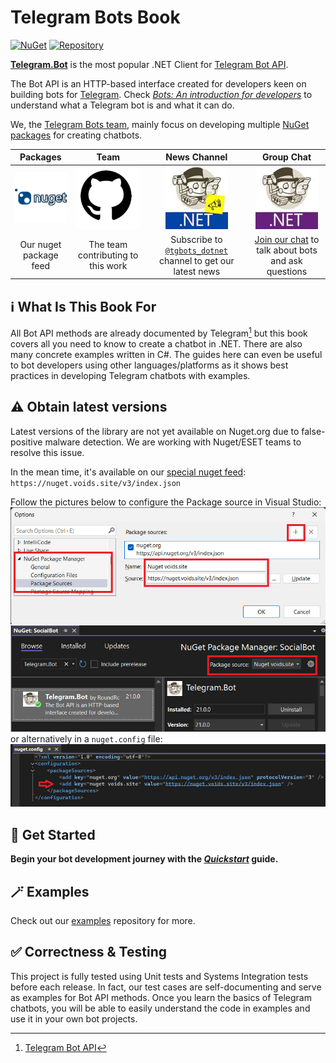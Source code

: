 # Telegram Bots Book

[![NuGet](https://img.shields.io/nuget/dt/Telegram.Bot.svg?style=flat-square)](https://nuget.voids.site/packages/Telegram.Bot)
[![Repository](https://img.shields.io/github/stars/TelegramBots/Telegram.Bot.svg?style=social&label=Stars)](https://github.com/TelegramBots/Telegram.Bot)

[**Telegram.Bot**] is the most popular .NET Client for [Telegram Bot API].

The Bot API is an HTTP-based interface created for developers keen on building bots for [Telegram].
Check [_Bots: An introduction for developers_] to understand what a Telegram bot is and what it can do.

We, the [Telegram Bots team], mainly focus on developing multiple [NuGet packages] for creating chatbots.

|Packages|Team|News Channel|Group Chat|
|:------:|:--:|:----------:|:--------:|
| [![Packages](1/docs/logo-nuget.png)](https://nuget.voids.site/packages/Telegram.Bot) | [![Team](1/docs/logo-gh.png)](https://github.com/orgs/TelegramBots/people) | [![News Channel](1/docs/logo-channel.jpg)](https://t.me/s/tgbots_dotnet) | [![Group Chat](1/docs/logo-chat.jpg)](https://t.me/joinchat/B35YY0QbLfd034CFnvCtCA) |
| Our nuget package feed | The team contributing to this work | Subscribe to [`@tgbots_dotnet`] channel to get our latest news | [Join our chat] to talk about bots and ask questions |

## ℹ️ What Is This Book For

All Bot API methods are already documented by Telegram[^1] but this book covers all you need to know to create a
chatbot in .NET. There are also many concrete examples written in C#.
The guides here can even be useful to bot developers using other languages/platforms as it shows best practices
in developing Telegram chatbots with examples.

## ⚠️ Obtain latest versions
Latest versions of the library are not yet available on Nuget․org due to false-positive malware detection. We are working with Nuget/ESET teams to resolve this issue.

In the mean time, it's available on our [special nuget feed](https://nuget.voids.site/packages/Telegram.Bot): `https://nuget.voids.site/v3/index.json`

Follow the pictures below to configure the Package source in Visual Studio:
![In Visual Studio](1/docs/NugetPackageManager.jpg)
or alternatively in a `nuget.config` file:
![In nuget.config file](1/docs/nuget_config.jpg)


## 🔨 Get Started

**Begin your bot development journey with the [_Quickstart_](1/quickstart.md) guide.**

## 🪄 Examples

Check out our [examples](https://github.com/TelegramBots/Telegram.Bot.Examples) repository for more.

## ✅ Correctness & Testing

This project is fully tested using Unit tests and Systems Integration tests before each release.
In fact, our test cases are self-documenting and serve as examples for Bot API methods.
Once you learn the basics of Telegram chatbots, you will be able to easily understand the code in examples and
use it in your own bot projects.


[**Telegram.Bot**]: https://github.com/TelegramBots/Telegram.Bot
[Telegram Bot API]: https://core.telegram.org/bots/api
[Telegram]: https://www.telegram.org/
[_Bots: An introduction for developers_]: https://core.telegram.org/bots
[Telegram Bots team]: https://github.com/orgs/TelegramBots/people
[NuGet packages]: https://www.nuget.org/profiles/TelegramBots
[`@tgbots_dotnet`]: https://t.me/tgbots_dotnet
[Join our chat]: https://t.me/joinchat/B35YY0QbLfd034CFnvCtCA
[^1]: [Telegram Bot API](https://core.telegram.org/bots/api)
